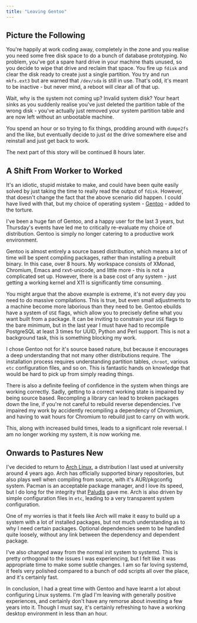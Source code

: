 ```yaml
---
title: "Leaving Gentoo"
---
```


## Picture the Following

You're happily at work coding away, completely in the zone and you realise you
need some free disk space to do a bunch of database prototyping. No problem,
you've got a spare hard drive in your machine thats unused, so you decide to
wipe that drive and reclaim that space. You fire up `fdisk` and clear the disk
ready to create just a single partition. You try and run `mkfs.ext3` but are
warned that `/dev/sda` is still in use. That's odd, it's meant to be inactive -
but never mind, a reboot will clear all of that up.

Wait, why is the system not coming up? Invalid system disk? Your heart sinks as
you suddenly realise you've just deleted the partition table of the wrong disk -
you've actually just removed your system partition table and are now left
without an unbootable machine.

You spend an hour or so trying to fix things, prodding around with `dumpe2fs`
and the like, but eventually decide to just `dd` the drive somewhere else and
reinstall and just get back to work.

The next part of this story will be continued 8 hours later.

## A Shift From Worker to Worked

It's an idiotic, stupid mistake to make, and could have been quite easily solved
by just taking the time to really read the output of `fdisk`. However, that
doesn't change the fact that the above scenario did happen. I could have lived
with that, but my choice of operating system - [Gentoo](http://gentoo.org) -
added to the torture.

I've been a huge fan of Gentoo, and a happy user for the last 3 years, but
Thursday's events have led me to critically re-evaluate my choice of
distribution. Gentoo is simply no longer catering to a productive work
environment.

Gentoo is almost entirely a source based distribution, which means a lot of time
will be spent compiling packages, rather than installing a prebuilt binary. In
this case, over 8 hours. My workspace consists of XMonad, Chromium, Emacs and
rxvt-unicode, and little more - this is not a complicated set up. However, there
is a base cost of any system - just getting a working kernel and X11 is
significantly time consuming.

You might argue that the above example is extreme, it's not every day you need
to do massive compilations. This is true, but even small adjustments to a
machine become more laborious than they need to be. Gentoo ebuilds have a system
of `USE` flags, which allow you to precisely define what you want built from a
package. It can be inviting to constrain your `USE` flags to the bare minimum,
but in the last year I must have had to recompile PostgreSQL at least 3 times
for UUID, Python and Perl support. This is not a background task, this is
something blocking my work.

I chose Gentoo not for it's source based nature, but because it encourages a
deep understanding that not many other distributions require. The installation
process requires understanding partition tables, `chroot`, various `etc`
configuration files, and so on. This is fantastic hands on knowledge that would
be hard to pick up from simply reading things.

There is also a definite feeling of confidence in the system when things are
working correctly. Sadly, getting to a correct working state is impaired by
being source based. Recompling a library can lead to broken packages down the
line, if you're not careful to rebuild reverse dependencies. I've impaired my
work by accidently recompiling a dependency of Chromium, and having to wait
hours for Chromium to rebuild just to carry on with work.

This, along with increased build times, leads to a significant role reversal. I
am no longer working my system, it is now working me.

## Onwards to Pastures New

I've decided to return to <a href="http://archlinux.org">Arch Linux</a>, a
distribution I last used at university around 4 years ago. Arch has officially
supported binary repositories, but also plays well when compiling from source,
with it's AUR/pkgconfig system. Pacman is an acceptable package manager, and I
love its speed, but I do long for the integrity that <a
href="http://paludis.exherbo.org">Paludis</a> gave me. Arch is also driven by
simple configuration files in `etc`, leading to a very transparent system
configuration.

One of my worries is that it feels like Arch will make it easy to build up a
system with a lot of installed packages, but not much understanding as to why I
need certain packages. Optional dependencies seem to be handled quite loosely,
without any link between the dependency and dependent package.

I've also changed away from the normal init system to systemd. This is pretty
orthogonal to the issues I was experiencing, but I felt like it was appropriate
time to make some subtle changes. I am so far loving systemd, it feels very
polished compared to a bunch of odd scripts all over the place, and it's
certainly fast.

In conclusion, I had a great time with Gentoo and have learnt a lot about
configuring Linux systems. I'm glad I'm leaving with generally positive
experiences, and certainly don't have any remorse about investing a few years
into it. Though I must say, it's certainly refreshing to have a working desktop
environment in less than an hour.
